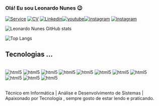 ### Olá! Eu sou Leonardo Nunes 😉

[![Service](https://img.shields.io/badge/website-000000?style=for-the-badge&logo=About.me&logoColor=white)](https://devweb.swiftdev.com.br/)
[![CV](https://img.shields.io/badge/website-000000?style=for-the-badge&logo=About.me&logoColor=white)](https://linktr.ee/leonardosn01)
[![Linkedin](https://img.shields.io/badge/LinkedIn-0077B5?style=for-the-badge&logo=linkedin&logoColor=white)](https://www.linkedin.com/in/leonardo-nunes-239025bb/)[![youtube](https://img.shields.io/badge/YouTube-FF0000?style=for-the-badge&logo=youtube&logoColor=white)](https://www.youtube.com/@leonardo_nunes13)[![instagram](https://img.shields.io/badge/Instagram-E4405F?style=for-the-badge&logo=instagram&logoColor=white)](https://www.instagram.com/leonardo.nunes.dev/)
[![instagram](https://img.shields.io/badge/Facebook-1877F2?style=for-the-badge&logo=facebook&logoColor=white)](https://www.facebook.com/profile.php?id=100082444673807)

![Leonardo Nunes GitHub stats](https://github-readme-stats.vercel.app/api?username=LeonardoSoaresNunes&show_icons=true&theme=dracula)

![Top Langs](https://github-readme-stats.vercel.app/api/top-langs/?username=LeonardoSoaresNunes&hide_progress=true)


## Tecnologias ...
<div style="display: inline_block"><br/>
    <img align="center" alt="html5"src="https://img.shields.io/badge/HTML5-E34F26?style=for-the-badge&logo=html5&logoColor=white"/>
    <img align="center" alt="html5"src=https://img.shields.io/badge/CSS3-1572B6?style=for-the-badge&logo=css3&logoColor=white/>
    <img align="center" alt="html5"src="https://img.shields.io/badge/JavaScript-F7DF1E?style=for-the-badge&logo=javascript&logoColor=black"/>
    <img align="center" alt="html5"src=https://img.shields.io/badge/Express.js-404D59?style=for-the-badge
    />
    <img align="center" alt="html5"src=https://img.shields.io/badge/Node.js-43853D?style=for-the-badge&logo=node.js&logoColor=white/>
    <img align="center" alt="html5"src=https://img.shields.io/badge/PHP-777BB4?style=for-the-badge&logo=php&logoColor=white/>   
    <img align="center" alt="html5"src=https://img.shields.io/badge/Laravel-FF2D20?style=for-the-badge&logo=laravel&logoColor=white/>
     <img align="center" alt="html5"src=https://img.shields.io/badge/Bootstrap-563D7C?style=for-the-badge&logo=bootstrap&logoColor=white>
      <img align="center" alt="html5"src=https://img.shields.io/badge/MySQL-00000F?style=for-the-badge&logo=mysql&logoColor=white>
      <img align="center" alt="html5"src=https://img.shields.io/badge/MongoDB-4EA94B?style=for-the-badge&logo=mongodb&logoColor=white>
      <img align="center" alt="html5"src=https://img.shields.io/badge/TypeScript-007ACC?style=for-the-badge&logo=typescript&logoColor=white>
</div><br/>

Técnico em Informática | Análise e Desenvolvimento de Sistemas | Apaixonado por Tecnologia , sempre gosto de estar lendo e praticando.
